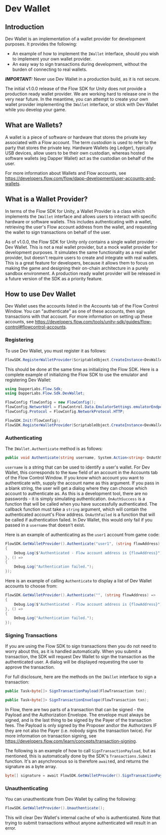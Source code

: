 # Dev Wallet

## Introduction

Dev Wallet is an implementation of a wallet provider for development purposes. It provides the following: 

- An example of how to implement the `IWallet` interface, should you wish to implement your own wallet provider. 
- An easy way to sign transactions during development, without the burden of connecting to real wallets. 

***IMPORTANT:*** Never use Dev Wallet in a production build, as it is not secure. 

The initial v1.0.0 release of the Flow SDK for Unity does not provide a production ready wallet provider. We are working hard to release one in the very near future. In the meantime, you can attempt to create your own wallet provider implementing the `IWallet` interface, or stick with Dev Wallet while you develop your game. 

## What are Wallets? 

A wallet is a piece of software or hardware that stores the private key associated with a Flow account. The term *custodian* is used to refer to the party that stores the private key. Hardware Wallets (eg Ledger), typically USB devices, allow users to be their own custodian, whereas hosted software wallets (eg Dapper Wallet) act as the custodian on behalf of the user. 

For more information about Wallets and Flow accounts, see <https://developers.flow.com/flow/dapp-development/user-accounts-and-wallets>. 

## What is a Wallet Provider? 

In terms of the Flow SDK for Unity, a Wallet Provider is a class which implements the `IWallet` interface and allows users to interact with specific hardware or software wallets. This includes authenticating with a wallet, retrieving the user's Flow account address from the wallet, and requesting the wallet to sign transactions on behalf of the user. 

As of v1.0.0, the Flow SDK for Unity only contains a single wallet provider - Dev Wallet. This is not a real wallet provider, but a mock wallet provider for development purposes. It simulates the same functionality as a real wallet provider, but doesn't require users to create and integrate with real wallets. This is a great feature for developers, because it allows them to focus on making the game and designing their on-chain architecture in a purely sandbox environment. A production ready wallet provider will be released in a future version of the SDK as a priority feature. 

## How to use Dev Wallet

Dev Wallet uses the accounts listed in the Accounts tab of the Flow Control Window. You can "authenticate" as one of these accounts, then sign transactions with that account. For more information on setting up these accounts, see <https://developers.flow.com/tools/unity-sdk/guides/flow-control#flowcontrol-accounts>. 

### Registering

To use Dev Wallet, you must register it as follows: 

```csharp
FlowSDK.RegisterWalletProvider(ScriptableObject.CreateInstance<DevWalletProvider>());
```

This should be done at the same time as initializing the Flow SDK. Here is a complete example of initializing the Flow SDK to use the emulator and registering Dev Wallet: 

```csharp
using DapperLabs.Flow.Sdk;
using DapperLabs.Flow.Sdk.DevWallet;

FlowConfig flowConfig = new FlowConfig();
flowConfig.NetworkUrl = FlowControl.Data.EmulatorSettings.emulatorEndpoint // local emulator
flowConfig.Protocol = FlowConfig.NetworkProtocol.HTTP;

FlowSDK.Init(flowConfig);
FlowSDK.RegisterWalletProvider(ScriptableObject.CreateInstance<DevWalletProvider>());
```

### Authenticating

The `IWallet.Authenticate` method is as follows: 

```csharp
public void Authenticate(string username, System.Action<string> OnAuthSuccess, System.Action OnAuthFailed);
```

`username` is a string that can be used to identify a user's wallet. For Dev Wallet, this corresponds to the `Name` field of an account in the Accounts tab of the Flow Control Window. If you know which account you want to authenticate with, supply the account name as this argument. If you pass in a blank string, the user will get a dialog where they can choose which account to authenticate as. As this is a development tool, there are no passwords - it is simply simulating authentication. 
`OnAuthSuccess` is a function that will be called when you have successfully authenticated. The callback function must take a `string` argument, which will contain the authenticated account's Flow address. 
`OnAuthFailed` is a function that will be called if authentication failed. In Dev Wallet, this would only fail if you passed in a `username` that doesn't exist. 

Here is an example of authenticating as the `user1` account from game code: 

```csharp
FlowSDK.GetWalletProvider().Authenticate("user1", (string flowAddress) => 
{
    Debug.Log($"Authenticated - Flow account address is {flowAddress}");
}, () => 
{
    Debug.Log("Authentication failed.");
});
```

Here is an example of calling `Authenticate` to display a list of Dev Wallet accounts to choose from: 

```csharp
FlowSDK.GetWalletProvider().Authenticate("", (string flowAddress) => 
{
    Debug.Log($"Authenticated - Flow account address is {flowAddress}");
}, () => 
{
    Debug.Log("Authentication failed.");
});
```

### Signing Transactions

If you are using the Flow SDK to sign transactions then you do not need to worry about this, as it is handled automatically. When you submit a transaction, the SDK will request Dev Wallet to sign the transaction as the authenticated user. A dialog will be displayed requesting the user to approve the transaction. 

For full disclosure, here are the methods on the `IWallet` interface to sign a transaction: 

```csharp
public Task<byte[]> SignTransactionPayload(FlowTransaction txn);

public Task<byte[]> SignTransactionEnvelope(FlowTransaction txn);
```

In Flow, there are two parts of a transaction that can be signed - the Payload and the Authorization Envelope. The envelope must always be signed, and is the last thing to be signed by the Payer of the transaction fees. The Payload is only signed by the Proposer and\or the Authorizers IF they are not also the Payer (i.e. nobody signs the transaction twice). For more information on transaction signing, see <https://developers.flow.com/learn/concepts/transaction-signing>. 

The following is an example of how to call `SignTransactionPayload`, but as mentioned, this is automatically done by the SDK's `Transactions.Submit` function. It's an asynchronous so is therefore `await`ed, and returns the signature as a byte array. 

```csharp
byte[] signature = await FlowSDK.GetWalletProvider().SignTransactionPayload(txRequest);
```

### Unauthenticating

You can unauthenticate from Dev Wallet by calling the following: 

```csharp
FlowSDK.GetWalletProvider().Unauthenticate();
```

This will clear Dev Wallet's internal cache of who is authenticated. Note that trying to submit transactions without anyone authenticated will result in an error. 
